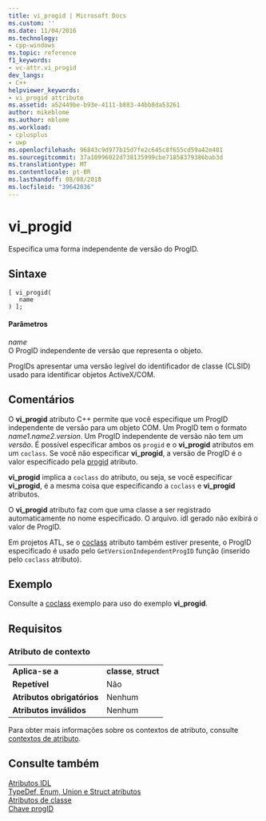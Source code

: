 ```yaml
---
title: vi_progid | Microsoft Docs
ms.custom: ''
ms.date: 11/04/2016
ms.technology:
- cpp-windows
ms.topic: reference
f1_keywords:
- vc-attr.vi_progid
dev_langs:
- C++
helpviewer_keywords:
- vi_progid attribute
ms.assetid: a52449be-b93e-4111-b883-44bb8da53261
author: mikeblome
ms.author: mblome
ms.workload:
- cplusplus
- uwp
ms.openlocfilehash: 96843c9d977b15d7fe2c645c8f655cd59a42e401
ms.sourcegitcommit: 37a10996022d738135999cbe71858379386bab3d
ms.translationtype: MT
ms.contentlocale: pt-BR
ms.lasthandoff: 08/08/2018
ms.locfileid: "39642036"
---
```

# <a name="viprogid"></a>vi_progid
Especifica uma forma independente de versão do ProgID.  
  
## <a name="syntax"></a>Sintaxe  
  
```  
[ vi_progid(  
   name  
) ];  
```  
  
#### <a name="parameters"></a>Parâmetros  
 *name*  
 O ProgID independente de versão que representa o objeto.  
  
 ProgIDs apresentar uma versão legível do identificador de classe (CLSID) usado para identificar objetos ActiveX/COM.  
  
## <a name="remarks"></a>Comentários  
 O **vi_progid** atributo C++ permite que você especifique um ProgID independente de versão para um objeto COM. Um ProgID tem o formato *name1.name2.version*. Um ProgID independente de versão não tem um *versão*. É possível especificar ambos os `progid` e o **vi_progid** atributos em um `coclass`. Se você não especificar **vi_progid**, a versão de ProgID é o valor especificado pela [progid](../windows/progid.md) atributo.  
  
 **vi_progid** implica a `coclass` do atributo, ou seja, se você especificar **vi_progid**, é a mesma coisa que especificando a `coclass` e **vi_progid** atributos.  
  
 O **vi_progid** atributo faz com que uma classe a ser registrado automaticamente no nome especificado. O arquivo. idl gerado não exibirá o valor de ProgID.  
  
 Em projetos ATL, se o [coclass](../windows/coclass.md) atributo também estiver presente, o ProgID especificado é usado pelo `GetVersionIndependentProgID` função (inserido pelo `coclass` atributo).  
  
## <a name="example"></a>Exemplo  
 Consulte a [coclass](../windows/coclass.md) exemplo para uso do exemplo **vi_progid**.  
  
## <a name="requirements"></a>Requisitos  
  
### <a name="attribute-context"></a>Atributo de contexto  
  
|||  
|-|-|  
|**Aplica-se a**|**classe**, **struct**|  
|**Repetível**|Não|  
|**Atributos obrigatórios**|Nenhum|  
|**Atributos inválidos**|Nenhum|  
  
 Para obter mais informações sobre os contextos de atributo, consulte [contextos de atributo](../windows/attribute-contexts.md).  
  
## <a name="see-also"></a>Consulte também  
 [Atributos IDL](../windows/idl-attributes.md)   
 [TypeDef, Enum, Union e Struct atributos](../windows/typedef-enum-union-and-struct-attributes.md)   
 [Atributos de classe](../windows/class-attributes.md)   
 [Chave progID](http://msdn.microsoft.com/library/windows/desktop/dd542719)   